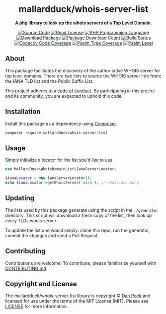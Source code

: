 <h1 align="center">mallardduck/whois-server-list</h1>

<p align="center">
    <strong>A php library to look up the whois servers of a Top Level Domain.</strong>
</p>

<p align="center">
    <a href="https://github.com/mallardduck/php-whois-server-list"><img src="http://img.shields.io/badge/source-mallardduck/php--whois--server--list-blue.svg?style=for-the-badge" alt="Source Code"></a>
    <a href="https://github.com/mallardduck/php-whois-server-list/blob/master/LICENSE"><img src="https://img.shields.io/github/license/mallardduck/php-whois-server-list?style=for-the-badge&colorB=darkcyan" alt="Read License"></a>
    <a href="https://php.net"><img src="https://img.shields.io/packagist/php-v/mallardduck/whois-server-list.svg?style=for-the-badge&colorB=%238892BF" alt="PHP Programming Language"></a>
    <a href="https://packagist.org/packages/mallardduck/whois-server-list"><img src="https://img.shields.io/packagist/v/mallardduck/whois-server-list.svg?style=for-the-badge&label=release" alt="Download Package"></a>
    <a href="https://packagist.org/packages/mallardduck/whois-server-list"><img src="https://img.shields.io/packagist/dt/mallardduck/whois-server-list?style=for-the-badge" alt="Package Download Count"></a>
    <a href="https://github.com/mallardduck/php-whois-server-list/actions/workflows/continuous-integration.yml"><img src="https://img.shields.io/github/workflow/status/mallardduck/php-whois-server-list/build/main?style=for-the-badge&logo=github" alt="Build Status"></a>
    <a href="https://codecov.io/gh/mallardduck/php-whois-server-list"><img src="https://img.shields.io/codecov/c/gh/mallardduck/php-whois-server-list?label=codecov&logo=codecov&style=for-the-badge" alt="Codecov Code Coverage"></a>
    <a href="https://shepherd.dev/github/mallardduck/php-whois-server-list"><img src="https://img.shields.io/endpoint?style=for-the-badge&url=https%3A%2F%2Fshepherd.dev%2Fgithub%2Fmallardduck%2Fphp-whois-server-list%2Fcoverage" alt="Psalm Type Coverage"></a>
    <a href="https://shepherd.dev/github/mallardduck/php-whois-server-list"><img src="https://img.shields.io/badge/Psalm%20Level-1-green?style=for-the-badge" alt="Psalm Level"></a>
</p>


## About

This package facilitates the discovery of the authoritative WHOIS server for top level domains.
There are two lists to source the WHOIS server info from; the IANA TLD list and the Public Suffix List.

This project adheres to a [code of conduct](CODE_OF_CONDUCT.md).
By participating in this project and its community, you are expected to
uphold this code.


## Installation

Install this package as a dependency using [Composer](https://getcomposer.org).

``` bash
composer require mallardduck/whois-server-list
```


## Usage

Simply initialize a locator for the list you'd like to use.

``` php
use MallardDuck\WhoisDomainList\IanaServerLocator;

$ianaLocator = new IanaServerLocator();
echo $ianaLocator->getWhoisServer('aarp'); // whois.nic.aarp
```

## Updating

The lists used by this package generate using the script in the `./generator` directory.
This script will download a fresh copy of the list, then look up every TLDs whois server.

To update the list one would simply: clone this repo, run the generator, commit the changes and send a Pull Request.

## Contributing

Contributions are welcome! To contribute, please familiarize yourself with
[CONTRIBUTING.md](CONTRIBUTING.md).


## Copyright and License

The mallardduck/whois-server-list library is copyright © [Dan Pock](mailto:self@danpock.me)
and licensed for use under the terms of the
MIT License (MIT). Please see [LICENSE](LICENSE) for more information.
